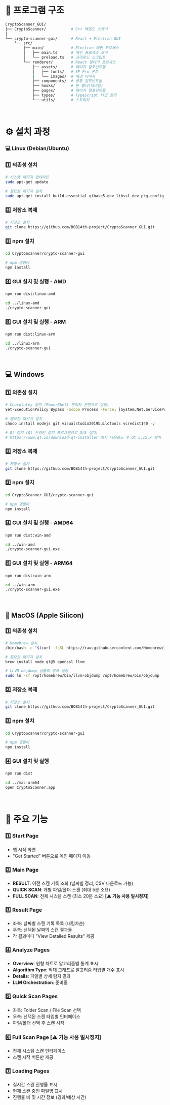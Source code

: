 # 📂 프로그램 구조

```bash
CryptoScanner_GUI/
├── CryptoScanner/           # C++ 백엔드 스캐너
│
└── crypto-scanner-gui/      # React + Electron GUI
    └── src/
        ├── main/            # Electron 메인 프로세스
        │   ├── main.ts      # 메인 프로세스 로직
        │   └── preload.ts   # 프리로드 스크립트
        └── renderer/        # React 렌더러 프로세스
            ├── assets/      # 페이지 컴포넌트들
            │   ├── fonts/   # SF Pro 폰트
            |   └── images/  # 배경 이미지
            ├── components/  # 공통 컴포넌트들
            ├── hooks/       # 빈 폴더(대비용)
            ├── pages/       # 페이지 컴포넌트들
            ├── types/       # TypeScript 타입 정의
            └── utils/       # 스토리지
```

<br />

# ⚙️ 설치 과정

### 💻 Linux (Debian/Ubuntu)

### 1️⃣ 의존성 설치

```bash
# 시스템 패키지 업데이트
sudo apt-get update

# 필요한 패키지 설치
sudo apt-get install build-essential qtbase5-dev libssl-dev pkg-config
```

### 2️⃣ 저장소 복제

```bash
# 저장소 설치
git clone https://github.com/BOB14th-project/CryptoScanner_GUI.git
```

### 3️⃣ npm 설치

```bash
cd CryptoScanner/crypto-scanner-gui

# npm 명령어
npm install
```

### 4️⃣ GUI 설치 및 실행 - **AMD**

```bash
npm run dist:linux-amd

cd ../linux-amd
./crypto-scanner-gui
```

### 5️⃣ GUI 설치 및 실행 - **ARM**

```bash
npm run dist:linux-arm

cd ../linux-arm
./crypto-scanner-gui
```

<br />

## 💻 Windows

### 1️⃣ 의존성 설치

```bash
# Chocolatey 설치 (PowerShell 관리자 권한으로 실행)
Set-ExecutionPolicy Bypass -Scope Process -Force; [System.Net.ServicePointManager]::SecurityProtocol = [System.Net.ServicePointManager]::SecurityProtocol -bor 3072; iex ((New-Object System.Net.WebClient).DownloadString('https://community.chocolatey.org/install.ps1'))

# 필요한 패키지 설치
choco install nodejs git visualstudio2019buildtools vcredist140 -y

# Qt 설치 (Qt 온라인 설치 프로그램으로 Qt5 설치)
# https://www.qt.io/download-qt-installer 에서 다운로드 후 Qt 5.15.x 설치
```

### 2️⃣ 저장소 복제

```bash
# 저장소 설치
git clone https://github.com/BOB14th-project/CryptoScanner_GUI.git
```

### 3️⃣ npm 설치

```bash
cd CryptoScanner_GUI/crypto-scanner-gui

# npm 명령어
npm install
```

### 4️⃣ GUI 설치 및 실행 - **AMD64**

```bash
npm run dist:win-amd

cd ../win-amd
./crypto-scanner-gui.exe
```

### 5️⃣ GUI 설치 및 실행 - **ARM64**

```bash
npm run dist:win-arm

cd ../win-arm
./crypto-scanner-gui.exe
```

<br />

## **🍎** MacOS (Apple Silicon)

### 1️⃣ 의존성 설치

```bash
# Homebrew 설치
/bin/bash -c "$(curl -fsSL https://raw.githubusercontent.com/Homebrew/install/HEAD/install.sh)"

# 필요한 패키지 설치
brew install node qt@5 openssl llvm

# LLVM objdump 심볼릭 링크 생성
sudo ln -sf /opt/homebrew/bin/llvm-objdump /opt/homebrew/bin/objdump
```

### 2️⃣ 저장소 복제

```bash
# 저장소 설치
git clone https://github.com/BOB14th-project/CryptoScanner_GUI.git
```

### 3️⃣ npm 설치

```bash
cd CryptoScanner/crypto-scanner-gui

# npm 명령어
npm install
```

### 4️⃣ GUI 설치 및 실행

```bash
npm run dist

cd ../mac-arm64
open CryptoScanner.app
```

<br />

# 📄 주요 기능

### **1️⃣ Start Page**

- 앱 시작 화면
- "Get Started" 버튼으로 메인 페이지 이동

### **2️⃣ Main Page**

- **RESULT**: 이전 스캔 기록 조회 (날짜별 정리, CSV 다운로드 가능)
- **QUICK SCAN**: 개별 파일/폴더 스캔 (최대 5분 소요)
- **FULL SCAN**: 전체 시스템 스캔 (최소 20분 소요) **[⚠️ 기능 사용 일시정지]**

### **3️⃣ Result Page**

- 좌측: 날짜별 스캔 기록 목록 (내림차순)
- 우측: 선택된 날짜의 스캔 결과들
- 각 결과마다 "View Detailed Results" 제공

### **4️⃣ Analyze Pages**

- **Overview**: 원형 차트로 알고리즘별 통계 표시
- **Algorithm Type**: 막대 그래프로 알고리즘 타입별 개수 표시
- **Details**: 파일별 상세 탐지 결과
- **LLM Orchestration**: 준비중

### **5️⃣ Quick Scan Pages**

- 좌측: Folder Scan / File Scan 선택
- 우측: 선택된 스캔 타입별 인터페이스
- 파일/폴더 선택 후 스캔 시작

### **6️⃣ Full Scan Page [⚠️ 기능 사용 일시정지]**

- 전체 시스템 스캔 인터페이스
- 스캔 시작 버튼만 제공

### **7️⃣ Loading Pages**

- 실시간 스캔 진행률 표시
- 현재 스캔 중인 파일명 표시
- 진행률 바 및 시간 정보 (경과/예상 시간)
